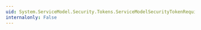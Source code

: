 ```yaml
---
uid: System.ServiceModel.Security.Tokens.ServiceModelSecurityTokenRequirement
internalonly: False
---
```

